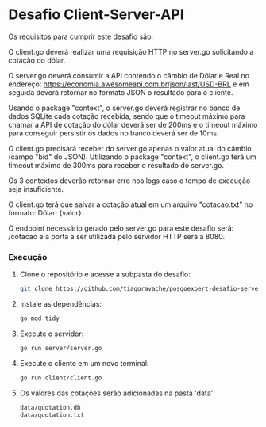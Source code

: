# Desafio Client-Server-API

Os requisitos para cumprir este desafio são:

O client.go deverá realizar uma requisição HTTP no server.go solicitando a cotação do dólar.

O server.go deverá consumir a API contendo o câmbio de Dólar e Real no endereço: https://economia.awesomeapi.com.br/json/last/USD-BRL e em seguida deverá retornar no formato JSON o resultado para o cliente.

Usando o package "context", o server.go deverá registrar no banco de dados SQLite cada cotação recebida, sendo que o timeout máximo para chamar a API de cotação do dólar deverá ser de 200ms e o timeout máximo para conseguir persistir os dados no banco deverá ser de 10ms.

O client.go precisará receber do server.go apenas o valor atual do câmbio (campo "bid" do JSON). Utilizando o package "context", o client.go terá um timeout máximo de 300ms para receber o resultado do server.go.

Os 3 contextos deverão retornar erro nos logs caso o tempo de execução seja insuficiente.

O client.go terá que salvar a cotação atual em um arquivo "cotacao.txt" no formato: Dólar: {valor}

O endpoint necessário gerado pelo server.go para este desafio será: /cotacao e a porta a ser utilizada pelo servidor HTTP será a 8080.


### Execução

1. Clone o repositório e acesse a subpasta do desafio:

   ```bash
   git clone https://github.com/tiagoravache/posgoexpert-desafio-server-client.git
   ```

2. Instale as dependências:

   ```bash
   go mod tidy
   ```

3. Execute o servidor:

   ```bash
   go run server/server.go
   ```

5. Execute o cliente em um novo terminal:

   ```bash
   go run client/client.go
   ```

6. Os valores das cotações serão adicionadas na pasta 'data'

   ```bash
   data/quotation.db
   data/quotation.txt
   ```
